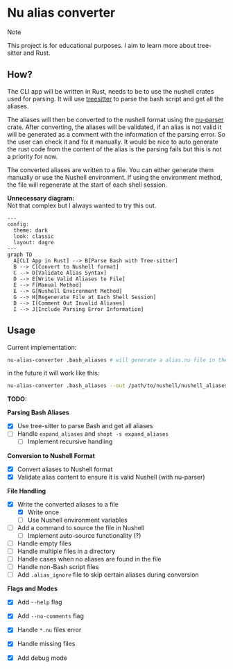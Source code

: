 # Nu alias converter

> [!NOTE]  
> This project is for educational purposes. I aim to learn more about tree-sitter and Rust.

## How?

The CLI app will be written in Rust, needs to be to use the nushell crates
used for parsing. It will use
[treesitter](https://github.com/tree-sitter/tree-sitter) to parse the bash
script and get all the aliases.

The aliases will then be converted to the nushell format using the
[nu-parser](https://github.com/nushell/nushell/tree/main/crates/nu-parser)
crate. After converting, the aliases will be validated, if an alias is not
valid it will be generated as a comment with the information of the parsing
error. So the user can check it and fix it manually. It would be nice to auto
generate the rust code from the content of the alias is the parsing fails but
this is not a priority for now.

The converted aliases are written to a file. You can either generate them
manually or use the Nushell environment. If using the environment method, the
file will regenerate at the start of each shell session.

**Unnecessary diagram:**  
Not that complex but I always wanted to try this out.

```mermaid
---
config:
  theme: dark
  look: classic
  layout: dagre
---
graph TD
  A[CLI App in Rust] --> B[Parse Bash with Tree-sitter]
  B --> C[Convert to Nushell format]
  C --> D[Validate Alias Syntax]
  D --> E[Write Valid Aliases to File]
  E --> F[Manual Method]
  E --> G[Nushell Environment Method]
  G --> H[Regenerate File at Each Shell Session]
  D --> I[Comment Out Invalid Aliases]
  I --> J[Include Parsing Error Information]
```

## Usage

Current implementation:

```bash
nu-alias-converter .bash_aliases # will generate a alias.nu file in the same directory
```

in the future it will work like this:

```bash
nu-alias-converter .bash_aliases --out /path/to/nushell/nushell_aliases.nu
```

**TODO:**

**Parsing Bash Aliases**
- [x] Use tree-sitter to parse Bash and get all aliases
- [ ] Handle `expand_aliases` and `shopt -s expand_aliases`
  - [ ] Implement recursive handling

**Conversion to Nushell Format**
- [x] Convert aliases to Nushell format
- [x] Validate alias content to ensure it is valid Nushell (with nu-parser)

**File Handling**
- [x] Write the converted aliases to a file
  - [x] Write once
  - [ ] Use Nushell environment variables
- [ ] Add a command to source the file in Nushell
  - [ ] Implement auto-source functionality (?)
- [ ] Handle empty files
- [ ] Handle multiple files in a directory
- [ ] Handle cases when no aliases are found in the file
- [ ] Handle non-Bash script files
- [ ] Add `.alias_ignore` file to skip certain aliases during conversion

**Flags and Modes**
- [x] Add `--help` flag
- [x] Add `--no-comments` flag
- [x] Handle `*.nu` files error
- [x] Handle missing files
- [x] Add debug mode

